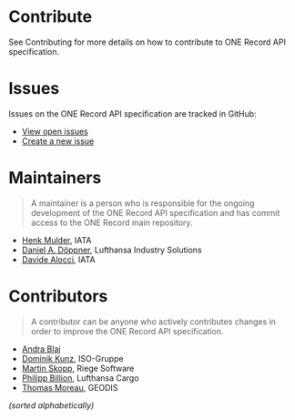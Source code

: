 # Contribute

See Contributing for more details on how to contribute to ONE Record API specification.

# Issues

Issues on the ONE Record API specification are tracked in GitHub:

- [View open issues](https://github.com/IATA-Cargo/ONE-Record/issues)
- [Create a new issue](https://github.com/IATA-Cargo/ONE-Record/issues/new)


# Maintainers

> A maintainer is a person who is responsible for the ongoing development of the ONE Record API specification and has commit access to the ONE Record main repository.

- [Henk Mulder](https://github.com/edesignextended), IATA
- [Daniel A. Döppner](https://github.com/ddoeppner), Lufthansa Industry Solutions
- [Davide Alocci](https://github.com/alodavide), IATA

# Contributors

> A contributor can be anyone who actively contributes changes in order to improve the ONE Record API specification.

- [Andra Blaj](https://github.com/andrablaj)
- [Dominik Kunz](https://github.com/domkun), ISO-Gruppe
- [Martin Skopp](https://github.com/mskopp), Riege Software
- [Philipp Billion](https://github.com/DrPhilippBillion), Lufthansa Cargo
- [Thomas Moreau](https://github.com/thmoreau), GEODIS

_(sorted alphabetically)_


